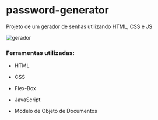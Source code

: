 # password-generator
Projeto de um gerador de senhas utilizando HTML, CSS e JS

![gerador](https://github.com/Quezad4/password-generator/assets/105978156/7817465b-000d-4175-a22b-b3b525000d80)

### Ferramentas utilizadas:

* HTML

* CSS

* Flex-Box

* JavaScript
  
* Modelo de Objeto de Documentos



